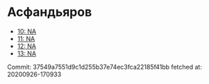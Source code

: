 # Асфандьяров
- [10: NA](10.md)
- [11: NA](11.md)
- [12: NA](12.md)
- [13: NA](13.md)

Commit: 37549a7551d9c1d255b37e74ec3fca22185f41bb
 fetched at: 20200926-170933
